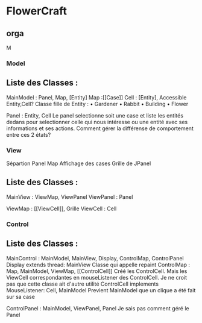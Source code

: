 # FlowerCraft

## orga 
M
### Model

## Liste des Classes :

MainModel : Panel, Map, [Entity]
Map :[[Case]]
Cell : [Entity], Accessible
Entity,Cell?
Classe fille de Entity :
    • Gardener
    • Rabbit
    • Building
    • Flower

Panel : Entity, Cell
    Le panel selectionne soit une case et liste les entités dedans pour selectionner celle qui nous intéresse ou une entité avec ses informations et ses actions. Comment gérer la différense de comportement entre ces 2 états?
### View 
Sépartion Panel Map
Affichage des cases
Grille de JPanel

## Liste des Classes :

MainView : ViewMap, ViewPanel
ViewPanel : Panel

ViewMap : [[ViewCell]], Grille
ViewCell : Cell
### Control

## Liste des Classes :

MainControl : MainModel, MainView, Display, ControlMap, ControlPanel
Display extends thread: MainView
    Classe qui appelle repaint
ControlMap : Map, MainModel, ViewMap, [[ControlCell]]
    Créé les ControlCell. Mais les ViewCell correspondantes en mouseListener des ControlCell. Je ne croit pas que cette classe ait d'autre utilité
ControlCell implements MouseListener: Cell, MainModel
    Previent MainModel que un clique a été fait sur sa case

ControlPanel : MainModel, ViewPanel, Panel
    Je sais pas comment géré le Panel

